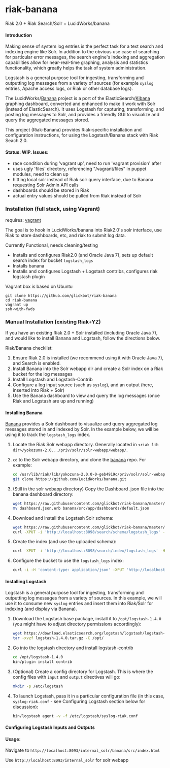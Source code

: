 riak-banana
===========

Riak 2.0 + Riak Search/Solr + LucidWorks/banana

#### Introduction
Making sense of system log entries is the perfect task for a text search and indexing engine like Solr. 
In addition to the obvious use case of searching for particular error messages, the search engine's indexing 
and aggregation capabilities allow for near-real-time graphing, analysis and statistics functionality, 
which greatly helps the task of system administration.

Logstash is a general purpose tool for ingesting, transforming and outputting log messages from a variety of 
sources (for example ```syslog``` entries, Apache access logs, or Riak or other database logs).

The LucidWorks/[Banana](https://github.com/LucidWorks/banana) project is a port of the 
ElasticSearch/[Kibana](http://www.elasticsearch.org/overview/kibana/) graphing dashboard, converted and enhanced
to make it work with Solr (instead of ElasticSearch). It uses Logstash for capturing, transforming, and posting
log messages to Solr, and provides a friendly GUI to visualize and query the aggregated messages stored.

This project (Riak-Banana) provides Riak-specific installation and configuration instructions, 
for using the Logstash/Banana stack with Riak Seach 2.0.

#### Status: WIP. Issues:
- race condition during 'vagrant up', need to run 'vagrant provision' after
- uses ugly 'files' directory, referencing "/vagrant/files" in puppet modules, need to clean up
- hitting local solr instead of Riak solr query interface, due to Banana requesting Solr Admin API calls
- dashboards should be stored in Riak
- actual entry values should be pulled from Riak instead of Solr

### Installation (full stack, using Vagrant)
requires: [vagrant](https://www.vagrantup.com/)

The goal is to hook in LucidWorks/banana into Riak2.0's solr interface, use Riak to store dashboards, etc, and riak to submit log data.

Currently Functional, needs cleaning/testing

 - Installs and configures Riak2.0 (and Oracle Java 7), sets up default search index for bucket ```logstash_logs```
 - Installs banana
 - Installs and configures Logstash + Logstash contribs, configures riak logstash plugin

Vagrant box is based on Ubuntu

```
git clone https://github.com/glickbot/riak-banana
cd riak-banana
vagrant up
ssh-with-fwds
```

### Manual Installation (existing Riak+YZ)
If you have an existing Riak 2.0 + Solr installed (including Oracle Java 7), and would like to install Banana
and Logstash, follow the directions below.

Riak/Banana checklist:

1. Ensure Riak 2.0 is installed (we recommend using it with Oracle Java 7), and Search is enabled.
2. Install Banana into the Solr webapp dir and create a Solr index on a Riak bucket for the log messages
3. Install Logstash and Logstash-Contrib
4. Configure a log input source (such as ```syslog```), and an output (here, inserted into Riak + Solr)
5. Use the Banana dashboard to view and query the log messages (once Riak and Logstash are up and running)

#### Installing Banana 
[Banana](https://github.com/LucidWorks/banana) provides a Solr dashboard to visualize and query
aggregated log messages stored in and indexed by Solr. In the example below, we will be using it to
track the ```logstash_logs``` index.

1. Locate the Riak Solr webapp directory.
    Generally located in ```<riak lib dir>/yokozuna-2.0.../priv/solr/solr-webapp/webapp/```.

2. ```cd``` to the Solr webapp directory, and clone the [banana](https://github.com/LucidWorks/banana) repo. 
    For example:

    ```bash
    cd /usr/lib/riak/lib/yokozuna-2.0.0-0-geb4919c/priv/solr/solr-webapp/webapp
    git clone https://github.com/LucidWorks/banana.git
    ```

3. (Still in the solr webapp directory) Copy the Dashboard .json file into the banana dashboard directory:

    ```bash
    wget https://raw.githubusercontent.com/glickbot/riak-banana/master/puppet/modules/riakbanana/templates/dashboard.json.erb
    mv dashboard.json.erb banana/src/app/dashboards/default.json
    ```
4. Download and install the Logstash Solr schema:

    ```bash
    wget https://raw.githubusercontent.com/glickbot/riak-banana/master/files/logstash_logs.xml
    curl -XPUT -i 'http://localhost:8098/search/schema/logstash_logs' -H 'content-type: application/xml' --data-binary @logstash_logs.xml
    ```
5. Create the index (and use the uploaded schema):
    ```bash
    curl -XPUT -i 'http://localhost:8098/search/index/logstash_logs' -H 'content-type: application/json' -d '{"schema":"logstash_logs"}'
    ```

6. Configure the bucket to use the ```logstash_logs``` index:
    ```bash
    curl -i -H 'content-type: application/json' -XPUT 'http://localhost:8098/buckets/logstash_logs/props' -d'{"props":{"search_index":"logstash_logs"}}'
    ```

#### Installing Logstash
Logstash is a general purpose tool for ingesting, transforming and outputting log messages from a variety of 
sources. In this example, we will use it to consume new ```syslog``` entries and insert them into Riak/Solr 
for indexing (and display via Banana).

1. Download the Logstash base package, install it to ```/opt/logstash-1.4.0``` (you might have to adjust 
    directory permissions accordingly):

    ```bash
    wget https://download.elasticsearch.org/logstash/logstash/logstash-1.4.0.tar.gz
    tar -xvzf logstash-1.4.0.tar.gz -C /opt/
    ```
2. Go into the logstash directory and install logstash-contrib

    ```bash
    cd /opt/logstash-1.4.0
    bin/plugin install contrib
    ```
3. (Optional) Create a config directory for Logstash. This is where the config files with
    ```input``` and ```output``` directives will go:

    ```bash
    mkdir -p /etc/logstash
    ```
4. To launch Logstash, pass it in a particular configuration file (in this case, ```syslog-riak.conf``` -
    see Configuring Logstash section below for discussion):

    ```bash
    bin/logstash agent -v -f /etc/logstash/syslog-riak.conf
    ```

#### Configuring Logstash Inputs and Outputs

#### Usage:

Navigate to ```http://localhost:8093/internal_solr/banana/src/index.html```

Use ```http://localhost:8093/internal_solr``` for solr webapp
